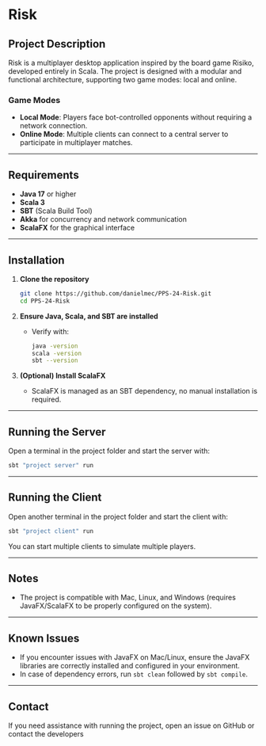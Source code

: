 # Risk

## Project Description
Risk is a multiplayer desktop application inspired by the board game Risiko, developed entirely in Scala. The project is designed with a modular and functional architecture, supporting two game modes: local and online.

### Game Modes
- **Local Mode**: Players face bot-controlled opponents without requiring a network connection.
- **Online Mode**: Multiple clients can connect to a central server to participate in multiplayer matches.

---

## Requirements
- **Java 17** or higher
- **Scala 3**
- **SBT** (Scala Build Tool)
- **Akka** for concurrency and network communication
- **ScalaFX** for the graphical interface

---

## Installation

1. **Clone the repository**
   ```bash
   git clone https://github.com/danielmec/PPS-24-Risk.git
   cd PPS-24-Risk
   ```

2. **Ensure Java, Scala, and SBT are installed**
   - Verify with:
     ```bash
     java -version
     scala -version
     sbt --version
     ```

3. **(Optional) Install ScalaFX**
   - ScalaFX is managed as an SBT dependency, no manual installation is required.

---

## Running the Server

Open a terminal in the project folder and start the server with:

```bash
sbt "project server" run
```

---

## Running the Client

Open another terminal in the project folder and start the client with:

```bash
sbt "project client" run
```

You can start multiple clients to simulate multiple players.

---

## Notes

- The project is compatible with Mac, Linux, and Windows (requires JavaFX/ScalaFX to be properly configured on the system).

---

## Known Issues

- If you encounter issues with JavaFX on Mac/Linux, ensure the JavaFX libraries are correctly installed and configured in your environment.
- In case of dependency errors, run `sbt clean` followed by `sbt compile`.

---

## Contact

If you need assistance with running the project, open an issue on GitHub or contact the developers
